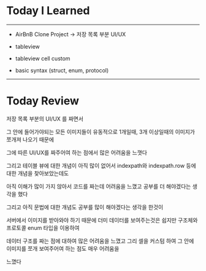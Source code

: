 # Today I Learned

---

- AirBnB Clone Project -> 저장 목록 부분 UI/UX

- tableview

- tableview cell custom

- basic syntax (struct, enum, protocol) 

---

# Today Review

저장 목록 부분의 UI/UX 를 짜면서

그 안에 들어가야되는 모든 이미지들이 유동적으로 1개일때, 3개 이상일때의 이미지가 쪼개져 나오기 때문에

그에 따른 UI/UX를 짜주어여 하는 점에서 많은 어려움을 느꼇다

그리고 테이블 뷰에 대한 개념이 아직 많이 없어서 indexpath와 indexpath.row 등에 대한 개념을 찾아보았는데도

아직 이해가 많이 가지 않아서 코드를 짜는데 어려움을 느꼈고 공부를 더 해야겠다는 생각을 했다

그리고 아직 문법에 대한 개념도 공부를 많이 해야겠다는 생각을 한것이

서버에서 이미지를 받아와야 하기 때문에 더미 데이터를 보여주는것은 쉽지만 구조체와 프로토콜 enum 타입을 이용하여

데이터 구조를 짜는 점에 대하여 많은 어려움을 느꼈고 그리 셀을 커스텀 하여 그 안에 이미지를 쪼개 보여주어여 하는 점도 매우 어려움을

느꼈다
